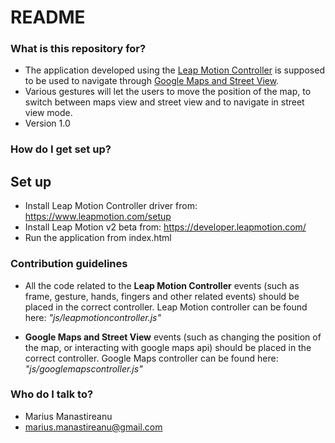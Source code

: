 # README #

### What is this repository for? ###

* The application developed using the [Leap Motion Controller](https://www.leapmotion.com/) is supposed to be used to navigate through [Google Maps and Street View](https://www.google.com/maps/preview).
* Various gestures will let the users to move the position of the map, to switch between maps view and street view and to navigate in street view mode.
* Version 1.0


### How do I get set up? ###

## Set up ##
* Install Leap Motion Controller driver from: https://www.leapmotion.com/setup
* Install Leap Motion v2 beta from: https://developer.leapmotion.com/
* Run the application from index.html

### Contribution guidelines ###

* All the code related to the **Leap Motion Controller** events (such as frame, gesture, hands, fingers and other related events) should be placed in the correct controller. 
Leap Motion controller can be found here: *"js/leapmotioncontroller.js"*

* **Google Maps and Street View** events (such as changing the position of the map, or interacting with google maps api) should be placed in the correct controller.
Google Maps controller can be found here: *"js/googlemapscontroller.js"*

### Who do I talk to? ###

* Marius Manastireanu
* marius.manastireanu@gmail.com

